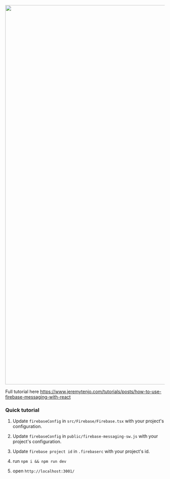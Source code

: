 <p align="center">
  <a href="https://how-to-use-firebase-messaging-with-react.vercel.app/" rel="noopener" target="_blank"><img width="1200" src="https://www.jeremytenjo.com/images/banners/how-to-use-firebase-messaging-with-react.png" alt="jeremy banner logo"></a></p>
</p>

Full tutorial here https://www.jeremytenjo.com/tutorials/posts/how-to-use-firebase-messaging-with-react

### Quick tutorial

1. Update `firebaseConfig` in `src/Firebase/Firebase.tsx` with your project's configuration.

2. Update `firebaseConfig` in `public/firebase-messaging-sw.js` with your project's configuration.

3. Update `firebase project id` in `.firebaserc` with your project's id.

4. run `npm i && npm run dev`

5. open `http://localhost:3001/`
